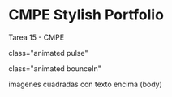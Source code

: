 # CMPE Stylish Portfolio

Tarea 15 - CMPE

<link rel="stylesheet" href="https://cdn.jsdelivr.net/npm/animate.css@3.5.2/animate.min.css">

<script defer src= "https://use.fontawesome.com/releases/v5.0.6/js/all.js"></script>


class="animated pulse"

class="animated bounceIn"

imagenes cuadradas con texto encima (body)
